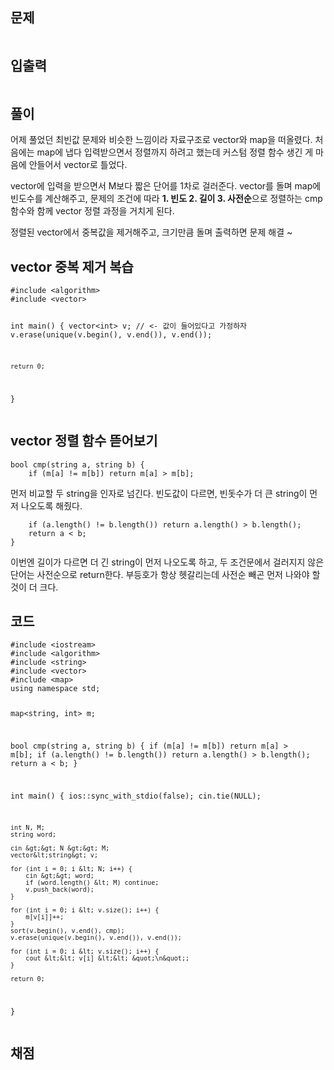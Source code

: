 <h2 id="문제">문제</h2>
<p><img alt="" src="https://velog.velcdn.com/images/coolgamja_/post/c33b37d9-130d-490d-9662-120e675c50ba/image.png" /></p>
<h2 id="입출력">입출력</h2>
<p><img alt="" src="https://velog.velcdn.com/images/coolgamja_/post/389a16cf-1eed-4f9e-8629-fe9924c87278/image.png" /></p>
<h2 id="풀이">풀이</h2>
<p>어제 풀었던 최빈값 문제와 비슷한 느낌이라
자료구조로 vector와 map을 떠올렸다.
처음에는 map에 냅다 입력받으면서 정렬까지 하려고 했는데
커스텀 정렬 함수 생긴 게 마음에 안들어서 vector로 틀었다.</p>
<p>vector에 입력을 받으면서 M보다 짧은 단어를 1차로 걸러준다.
vector를 돌며 map에 빈도수를 계산해주고,
문제의 조건에 따라 <strong>1. 빈도 2. 길이 3. 사전순</strong>으로 정렬하는 cmp 함수와 함께 vector 정렬 과정을 거치게 된다.</p>
<p>정렬된 vector에서 중복값을 제거해주고,
크기만큼 돌며 출력하면 문제 해결 ~</p>
<h2 id="vector-중복-제거-복습">vector 중복 제거 복습</h2>
<pre><code class="language-cpp">#include &lt;algorithm&gt;
#include &lt;vector&gt;

int main() {
    vector&lt;int&gt; v; // &lt;- 값이 들어있다고 가정하자
    v.erase(unique(v.begin(), v.end()), v.end());

    return 0;
}</code></pre>
<h2 id="vector-정렬-함수-뜯어보기">vector 정렬 함수 뜯어보기</h2>
<pre><code class="language-cpp">bool cmp(string a, string b) {
    if (m[a] != m[b]) return m[a] &gt; m[b];</code></pre>
<p>먼저 비교할 두 string을 인자로 넘긴다.
빈도값이 다르면, 빈돗수가 더 큰 string이 먼저 나오도록 해줬다.</p>
<pre><code class="language-cpp">    if (a.length() != b.length()) return a.length() &gt; b.length();
    return a &lt; b;
}</code></pre>
<p>이번엔 길이가 다르면 더 긴 string이 먼저 나오도록 하고,
두 조건문에서 걸러지지 않은 단어는 사전순으로 return한다.
부등호가 항상 헷갈리는데 사전순 빼곤 먼저 나와야 할 것이 더 크다.</p>
<h2 id="코드">코드</h2>
<pre><code class="language-cpp">#include &lt;iostream&gt;
#include &lt;algorithm&gt;
#include &lt;string&gt;
#include &lt;vector&gt;
#include &lt;map&gt;
using namespace std;

map&lt;string, int&gt; m;

bool cmp(string a, string b) {
    if (m[a] != m[b]) return m[a] &gt; m[b];
    if (a.length() != b.length()) return a.length() &gt; b.length();
    return a &lt; b;
}

int main() {
    ios::sync_with_stdio(false);
    cin.tie(NULL);

    int N, M;
    string word;

    cin &gt;&gt; N &gt;&gt; M;
    vector&lt;string&gt; v;

    for (int i = 0; i &lt; N; i++) {
        cin &gt;&gt; word;
        if (word.length() &lt; M) continue;
        v.push_back(word);
    }

    for (int i = 0; i &lt; v.size(); i++) {
        m[v[i]]++;
    }
    sort(v.begin(), v.end(), cmp);
    v.erase(unique(v.begin(), v.end()), v.end());

    for (int i = 0; i &lt; v.size(); i++) {
        cout &lt;&lt; v[i] &lt;&lt; &quot;\n&quot;;
    }

    return 0;
}</code></pre>
<h2 id="채점">채점</h2>
<p><img alt="" src="https://velog.velcdn.com/images/coolgamja_/post/c99f1c17-0c49-4ef5-bce9-32b269a9f6a5/image.png" /></p>